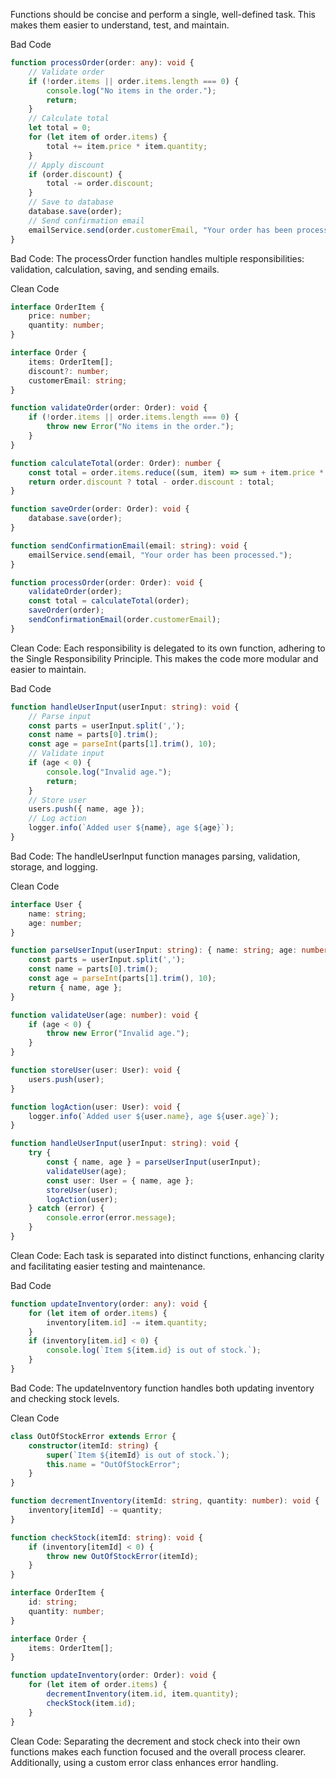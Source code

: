 Functions should be concise and perform a single, well-defined task. This makes them easier to understand, test, and maintain.

Bad Code
```typescript
function processOrder(order: any): void {
    // Validate order
    if (!order.items || order.items.length === 0) {
        console.log("No items in the order.");
        return;
    }
    // Calculate total
    let total = 0;
    for (let item of order.items) {
        total += item.price * item.quantity;
    }
    // Apply discount
    if (order.discount) {
        total -= order.discount;
    }
    // Save to database
    database.save(order);
    // Send confirmation email
    emailService.send(order.customerEmail, "Your order has been processed.");
}
```
Bad Code: The processOrder function handles multiple responsibilities: validation, calculation, saving, and sending emails.

Clean Code
```typescript
interface OrderItem {
    price: number;
    quantity: number;
}

interface Order {
    items: OrderItem[];
    discount?: number;
    customerEmail: string;
}

function validateOrder(order: Order): void {
    if (!order.items || order.items.length === 0) {
        throw new Error("No items in the order.");
    }
}

function calculateTotal(order: Order): number {
    const total = order.items.reduce((sum, item) => sum + item.price * item.quantity, 0);
    return order.discount ? total - order.discount : total;
}

function saveOrder(order: Order): void {
    database.save(order);
}

function sendConfirmationEmail(email: string): void {
    emailService.send(email, "Your order has been processed.");
}

function processOrder(order: Order): void {
    validateOrder(order);
    const total = calculateTotal(order);
    saveOrder(order);
    sendConfirmationEmail(order.customerEmail);
}
```

Clean Code: Each responsibility is delegated to its own function, adhering to the Single Responsibility Principle. This makes the code more modular and easier to maintain.


Bad Code
```typescript
function handleUserInput(userInput: string): void {
    // Parse input
    const parts = userInput.split(',');
    const name = parts[0].trim();
    const age = parseInt(parts[1].trim(), 10);
    // Validate input
    if (age < 0) {
        console.log("Invalid age.");
        return;
    }
    // Store user
    users.push({ name, age });
    // Log action
    logger.info(`Added user ${name}, age ${age}`);
}
```


Bad Code: The handleUserInput function manages parsing, validation, storage, and logging.


Clean Code

```typescript
interface User {
    name: string;
    age: number;
}

function parseUserInput(userInput: string): { name: string; age: number } {
    const parts = userInput.split(',');
    const name = parts[0].trim();
    const age = parseInt(parts[1].trim(), 10);
    return { name, age };
}

function validateUser(age: number): void {
    if (age < 0) {
        throw new Error("Invalid age.");
    }
}

function storeUser(user: User): void {
    users.push(user);
}

function logAction(user: User): void {
    logger.info(`Added user ${user.name}, age ${user.age}`);
}

function handleUserInput(userInput: string): void {
    try {
        const { name, age } = parseUserInput(userInput);
        validateUser(age);
        const user: User = { name, age };
        storeUser(user);
        logAction(user);
    } catch (error) {
        console.error(error.message);
    }
}
```
Clean Code: Each task is separated into distinct functions, enhancing clarity and facilitating easier testing and maintenance.


Bad Code
```typescript
function updateInventory(order: any): void {
    for (let item of order.items) {
        inventory[item.id] -= item.quantity;
    }
    if (inventory[item.id] < 0) {
        console.log(`Item ${item.id} is out of stock.`);
    }
}
```

Bad Code: The updateInventory function handles both updating inventory and checking stock levels.

Clean Code
```typescript
class OutOfStockError extends Error {
    constructor(itemId: string) {
        super(`Item ${itemId} is out of stock.`);
        this.name = "OutOfStockError";
    }
}

function decrementInventory(itemId: string, quantity: number): void {
    inventory[itemId] -= quantity;
}

function checkStock(itemId: string): void {
    if (inventory[itemId] < 0) {
        throw new OutOfStockError(itemId);
    }
}

interface OrderItem {
    id: string;
    quantity: number;
}

interface Order {
    items: OrderItem[];
}

function updateInventory(order: Order): void {
    for (let item of order.items) {
        decrementInventory(item.id, item.quantity);
        checkStock(item.id);
    }
}
```


Clean Code: Separating the decrement and stock check into their own functions makes each function focused and the overall process clearer. Additionally, using a custom error class enhances error handling.
